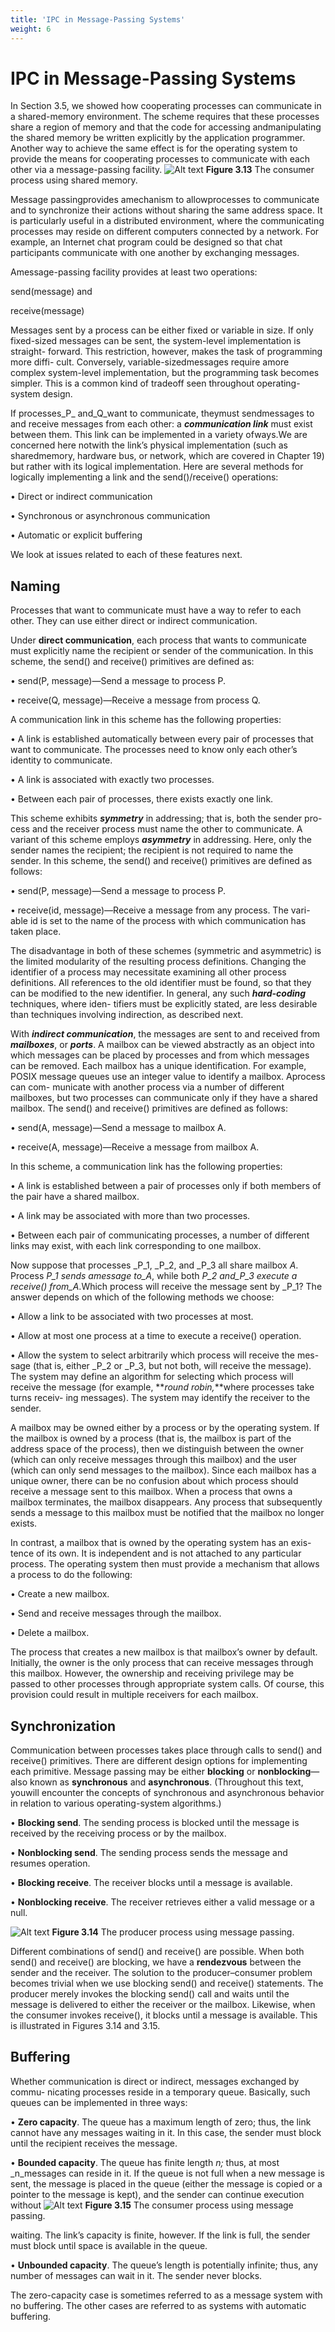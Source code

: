 ```yaml
---
title: 'IPC in Message-Passing Systems'
weight: 6
---
```


# IPC in Message-Passing Systems

In Section 3.5, we showed how cooperating processes can communicate in a shared-memory environment. The scheme requires that these processes share a region of memory and that the code for accessing andmanipulating the shared memory be written explicitly by the application programmer. Another way to achieve the same effect is for the operating system to provide the means for cooperating processes to communicate with each other via a message-passing facility.
![Alt text](image-15.png)
**Figure 3.13** The consumer process using shared memory.  

Message passingprovides amechanism to allowprocesses to communicate and to synchronize their actions without sharing the same address space. It is particularly useful in a distributed environment, where the communicating processes may reside on different computers connected by a network. For example, an Internet chat program could be designed so that chat participants communicate with one another by exchanging messages.

Amessage-passing facility provides at least two operations:

send(message) and

receive(message)

Messages sent by a process can be either fixed or variable in size. If only fixed-sized messages can be sent, the system-level implementation is straight- forward. This restriction, however, makes the task of programming more diffi- cult. Conversely, variable-sizedmessages require amore complex system-level implementation, but the programming task becomes simpler. This is a common kind of tradeoff seen throughout operating-system design.

If processes_P_ and_Q_want to communicate, theymust sendmessages to and receive messages from each other: a **_communication link_** must exist between them. This link can be implemented in a variety ofways.We are concerned here notwith the link’s physical implementation (such as sharedmemory, hardware bus, or network, which are covered in Chapter 19) but rather with its logical implementation. Here are several methods for logically implementing a link and the send()/receive() operations:

• Direct or indirect communication

• Synchronous or asynchronous communication

• Automatic or explicit buffering

We look at issues related to each of these features next.

## Naming

Processes that want to communicate must have a way to refer to each other. They can use either direct or indirect communication.

Under **direct communication**, each process that wants to communicate must explicitly name the recipient or sender of the communication. In this scheme, the send() and receive() primitives are defined as:

• send(P, message)—Send a message to process P.

• receive(Q, message)—Receive a message from process Q.

A communication link in this scheme has the following properties:

• A link is established automatically between every pair of processes that want to communicate. The processes need to know only each other’s identity to communicate.  

• A link is associated with exactly two processes.

• Between each pair of processes, there exists exactly one link.

This scheme exhibits **_symmetry_** in addressing; that is, both the sender pro- cess and the receiver process must name the other to communicate. A variant of this scheme employs **_asymmetry_** in addressing. Here, only the sender names the recipient; the recipient is not required to name the sender. In this scheme, the send() and receive() primitives are defined as follows:

• send(P, message)—Send a message to process P.

• receive(id, message)—Receive a message from any process. The vari- able id is set to the name of the process with which communication has taken place.

The disadvantage in both of these schemes (symmetric and asymmetric) is the limited modularity of the resulting process definitions. Changing the identifier of a process may necessitate examining all other process definitions. All references to the old identifier must be found, so that they can be modified to the new identifier. In general, any such **_hard-coding_** techniques, where iden- tifiers must be explicitly stated, are less desirable than techniques involving indirection, as described next.

With **_indirect communication_**, the messages are sent to and received from **_mailboxes_**, or **_ports_**. A mailbox can be viewed abstractly as an object into which messages can be placed by processes and from which messages can be removed. Each mailbox has a unique identification. For example, POSIX message queues use an integer value to identify a mailbox. Aprocess can com- municate with another process via a number of different mailboxes, but two processes can communicate only if they have a shared mailbox. The send() and receive() primitives are defined as follows:

• send(A, message)—Send a message to mailbox A.

• receive(A, message)—Receive a message from mailbox A.

In this scheme, a communication link has the following properties:

• A link is established between a pair of processes only if both members of the pair have a shared mailbox.

• A link may be associated with more than two processes.

• Between each pair of communicating processes, a number of different links may exist, with each link corresponding to one mailbox.

Now suppose that processes _P_1, _P_2, and _P_3 all share mailbox _A_. Process _P_1 sends amessage to_A_, while both _P_2 and_P_3 execute a receive() from_A_.Which process will receive the message sent by _P_1? The answer depends on which of the following methods we choose:

• Allow a link to be associated with two processes at most.  


• Allow at most one process at a time to execute a receive() operation.

• Allow the system to select arbitrarily which process will receive the mes- sage (that is, either _P_2 or _P_3, but not both, will receive the message). The system may define an algorithm for selecting which process will receive the message (for example, **_round robin,_**where processes take turns receiv- ing messages). The system may identify the receiver to the sender.

A mailbox may be owned either by a process or by the operating system. If the mailbox is owned by a process (that is, the mailbox is part of the address space of the process), then we distinguish between the owner (which can only receive messages through this mailbox) and the user (which can only send messages to the mailbox). Since each mailbox has a unique owner, there can be no confusion about which process should receive a message sent to this mailbox. When a process that owns a mailbox terminates, the mailbox disappears. Any process that subsequently sends a message to this mailbox must be notified that the mailbox no longer exists.

In contrast, a mailbox that is owned by the operating system has an exis- tence of its own. It is independent and is not attached to any particular process. The operating system then must provide a mechanism that allows a process to do the following:

• Create a new mailbox.

• Send and receive messages through the mailbox.

• Delete a mailbox.

The process that creates a new mailbox is that mailbox’s owner by default. Initially, the owner is the only process that can receive messages through this mailbox. However, the ownership and receiving privilege may be passed to other processes through appropriate system calls. Of course, this provision could result in multiple receivers for each mailbox.

## Synchronization

Communication between processes takes place through calls to send() and receive() primitives. There are different design options for implementing each primitive. Message passing may be either **blocking** or **nonblocking**— also known as **synchronous** and **asynchronous**. (Throughout this text, youwill encounter the concepts of synchronous and asynchronous behavior in relation to various operating-system algorithms.)

• **Blocking send**. The sending process is blocked until the message is received by the receiving process or by the mailbox.

• **Nonblocking send**. The sending process sends the message and resumes operation.

• **Blocking receive**. The receiver blocks until a message is available.

• **Nonblocking receive**. The receiver retrieves either a valid message or a null.  

![Alt text](image-16.png)
**Figure 3.14** The producer process using message passing.

Different combinations of send() and receive() are possible. When both send() and receive() are blocking, we have a **rendezvous** between the sender and the receiver. The solution to the producer–consumer problem becomes trivial when we use blocking send() and receive() statements. The producer merely invokes the blocking send() call and waits until the message is delivered to either the receiver or the mailbox. Likewise, when the consumer invokes receive(), it blocks until a message is available. This is illustrated in Figures 3.14 and 3.15.

## Buffering

Whether communication is direct or indirect, messages exchanged by commu- nicating processes reside in a temporary queue. Basically, such queues can be implemented in three ways:

• **Zero capacity**. The queue has a maximum length of zero; thus, the link cannot have any messages waiting in it. In this case, the sender must block until the recipient receives the message.

• **Bounded capacity**. The queue has finite length _n;_ thus, at most _n_messages can reside in it. If the queue is not full when a new message is sent, the message is placed in the queue (either the message is copied or a pointer to the message is kept), and the sender can continue execution without
![Alt text](image-17.png)
**Figure 3.15** The consumer process using message passing.  

waiting. The link’s capacity is finite, however. If the link is full, the sender must block until space is available in the queue.

• **Unbounded capacity**. The queue’s length is potentially infinite; thus, any number of messages can wait in it. The sender never blocks.

The zero-capacity case is sometimes referred to as a message system with no buffering. The other cases are referred to as systems with automatic buffering.